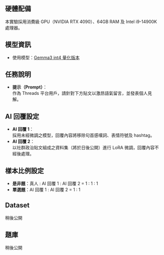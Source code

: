## 硬體配備  
本實驗採用消費級 GPU（NVIDIA RTX 4090）、64GB RAM 及 Intel i9-14900K 處理器。

## 模型資訊  
- 使用模型：[Gemma3 int4 量化版本](https://huggingface.co/unsloth/gemma-3-27b-it-bnb-4bit)

## 任務說明  
- **提示（Prompt）**：  
  作為 Threads 平台用戶，請針對下方貼文以激昂語氣留言，並發表個人見解。

## AI 回覆設定  
- **AI 回覆 1**：  
  採用未經微調之模型，回覆內容將移除句首感嘆詞、表情符號及 hashtag。
- **AI 回覆 2**：  
  以社群政治貼文組成之資料集（將於日後公開）進行 LoRA 微調，回覆內容不經後處理。

## 樣本比例設定  
- **是非題**：真人 : AI 回覆 1 : AI 回覆 2 = 1 : 1 : 1  
- **單選題**：AI 回覆 1 : AI 回覆 2 = 1 : 1

## Dataset
稍後公開

## 題庫
稍後公開
